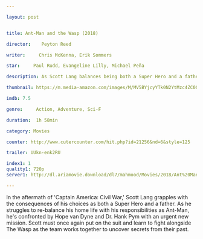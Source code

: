 ```yaml
---

layout: post


title: Ant-Man and the Wasp (2018)

director:    Peyton Reed

writer:     Chris McKenna, Erik Sommers

star:     Paul Rudd, Evangeline Lilly, Michael Peña 

description: As Scott Lang balances being both a Super Hero and a father, Hope van Dyne and Dr. Hank Pym present an urgent new mission that finds the Ant-Man fighting alongside The Wasp to uncover secrets from their past.

thumbnail: https://m.media-amazon.com/images/M/MV5BYjcyYTk0N2YtMzc4ZC00Y2E0LWFkNDgtNjE1MzZmMGE1YjY1XkEyXkFqcGdeQXVyMTMxODk2OTU@._V1_UX182_CR0,0,182,268_AL__QL50.jpg

imdb: 7.5

genre:     Action, Adventure, Sci-F

duration:  1h 58min

category: Movies

counter: http://www.cutercounter.com/hit.php?id=21256&nd=6&style=125

trailer: UUkn-enk2RU

index1: 1
quality1: 720p
server1: http://dl.ariamovie.download/dl7/mahmood/Movies/2018/Ant%20Man%20and%20the%20Wasp%20%282018%29%20720p%20HDCAM%20MkvCage%20%28AriaMovie%29.mkv

---
```


In the aftermath of 'Captain America: Civil War,' Scott Lang grapples with the consequences of his choices as both a Super Hero and a father. As he struggles to re-balance his home life with his responsibilities as Ant-Man, he's confronted by Hope van Dyne and Dr. Hank Pym with an urgent new mission. Scott must once again put on the suit and learn to fight alongside The Wasp as the team works together to uncover secrets from their past.